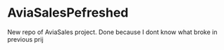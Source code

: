 # AviaSalesPefreshed
New repo of AviaSales project. Done because I dont know what broke in previous prij
